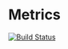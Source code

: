# Metrics

[![Build Status](https://travis-ci.org/zhmz90/Metrics.jl.svg?branch=master)](https://travis-ci.org/zhmz90/Metrics.jl)
